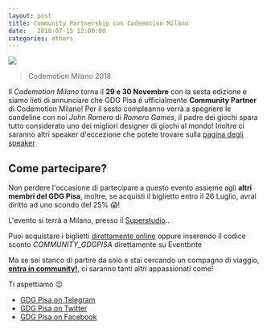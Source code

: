 ```yaml
---
layout: post
title: Community Partnership con Codemotion Milano
date:   2018-07-15 12:00:00
categories: others
---
```


<img style="display: block; margin: 0 auto;" src="https://i.imgur.com/mSlxf2b.jpg"/>

> Codemotion Milano 2018

Il *Codemotion Milano* torna il **29 e 30 Novembre** con la sesta edizione e siamo lieti di annunciare che GDG Pisa é ufficialmente **Community Partner** di Codemotion Milano!
Per il sesto compleanno verrà a spegnere le candeline con noi *John Romero* di *Romero Games*, il padre dei giochi spara tutto considerato uno dei migliori designer di giochi al mondo!
Inoltre ci saranno altri speaker d'eccezione che potete trovare sulla [pagina degli speaker](https://milan2018.codemotionworld.com/speakers/)

## Come partecipare?

Non perdere l'occasione di partecipare a questo evento assieme agli **altri membri del GDG Pisa**, inoltre, se acquisti il biglietto entro il 26 Luglio, avrai diritto ad uno scondo del 25% :scream:!

L'evento si terrà a Milano, presso il [Superstudio](https://goo.gl/maps/gnXTRXCgbYA2).. 



Puoi acquistare i biglietti [direttamente online](https://www.eventbrite.co.uk/e/codemotion-milan-2018-conference-november-29-30-tickets-47067848201?discount=COMMUNITY_GDGPISA&aff=community#tickets) oppure inserendo il codice sconto *COMMUNITY_GDGPISA* direttamente su Eventbrite

Ma se sei stanco di partire da solo e stai cercando un compagno di viaggio, [**entra in community!**](https://t.me/joinchat/B1xkFD9ooAoxNZLgoJU9-A), ci saranno tanti altri appassionati come!

Ti aspettiamo 😉

* [GDG Pisa on Telegram](https://t.me/joinchat/B1xkFD9ooAoxNZLgoJU9-A)
* [GDG Pisa on Twitter](http://twitter.com/gdgPisa)
* [GDG Pisa on Facebook](http://facebook.com/gdgPisa)
